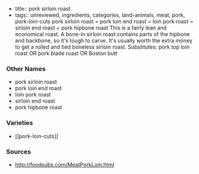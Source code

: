 - title:: pork sirloin roast
- tags:: unreviewed, ingredients, categories, land-animals, meat, pork, pork-loin-cuts
pork sirloin roast = pork loin end roast = loin pork roast = sirloin end roast = pork hipbone roast This is a fairly lean and economical roast. A bone-in sirloin roast contains parts of the hipbone and backbone, so it's tough to carve. It's usually worth the extra money to get a rolled and tied boneless sirloin roast. Substitutes: pork top loin roast OR pork blade roast OR Boston butt

### Other Names

* pork sirloin roast
* pork loin end roast
* loin pork roast
* sirloin end roast
* pork hipbone roast

### Varieties

* [[pork-loin-cuts]]

### Sources
* http://foodsubs.com/MeatPorkLoin.html
